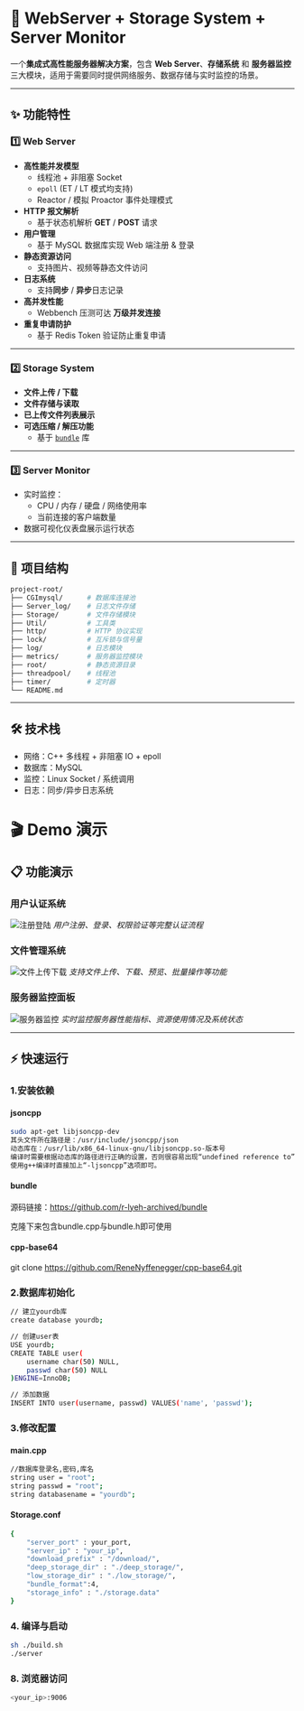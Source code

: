 # 🚀 WebServer + Storage System + Server Monitor

一个**集成式高性能服务器解决方案**，包含 **Web Server**、**存储系统** 和 **服务器监控** 三大模块，适用于需要同时提供网络服务、数据存储与实时监控的场景。

---

## ✨ 功能特性

### **1️⃣ Web Server**
- **高性能并发模型**
  - 线程池 + 非阻塞 Socket
  - `epoll` (ET / LT 模式均支持)
  - Reactor / 模拟 Proactor 事件处理模式
- **HTTP 报文解析**
  - 基于状态机解析 **GET** / **POST** 请求
- **用户管理**
  - 基于 MySQL 数据库实现 Web 端注册 & 登录
- **静态资源访问**
  - 支持图片、视频等静态文件访问
- **日志系统**
  - 支持**同步** / **异步**日志记录
- **高并发性能**
  - Webbench 压测可达 **万级并发连接**
- **重复申请防护**
  - 基于 Redis Token 验证防止重复申请

---

### **2️⃣ Storage System**
- **文件上传 / 下载**
- **文件存储与读取**
- **已上传文件列表展示**
- **可选压缩 / 解压功能**
  - 基于 [`bundle`](https://github.com/r-lyeh-archived/bundle) 库

---

### **3️⃣ Server Monitor**
- 实时监控：
  - CPU / 内存 / 硬盘 / 网络使用率
  - 当前连接的客户端数量
- 数据可视化仪表盘展示运行状态

---

## 📂 项目结构
```bash
project-root/
├── CGImysql/      # 数据库连接池
├── Server_log/    # 日志文件存储
├── Storage/       # 文件存储模块
├── Util/          # 工具类
├── http/          # HTTP 协议实现
├── lock/          # 互斥锁与信号量
├── log/           # 日志模块
├── metrics/       # 服务器监控模块
├── root/          # 静态资源目录
├── threadpool/    # 线程池
├── timer/         # 定时器
└── README.md
```
---
## 🛠 技术栈
+ 网络：C++ 多线程 + 非阻塞 IO + epoll
+ 数据库：MySQL
+ 监控：Linux Socket / 系统调用
+ 日志：同步/异步日志系统

# 🎬 Demo 演示

## 📋 功能演示

### 用户认证系统
![注册登陆](./root/login.gif)
*用户注册、登录、权限验证等完整认证流程*

### 文件管理系统  
![文件上传下载](./root/upload.gif)
*支持文件上传、下载、预览、批量操作等功能*

### 服务器监控面板
![服务器监控](./root/monitor.gif)
*实时监控服务器性能指标、资源使用情况及系统状态*

---

## ⚡ 快速运行
### 1.安装依赖
#### jsoncpp
```bash
sudo apt-get libjsoncpp-dev
其头文件所在路径是：/usr/include/jsoncpp/json
动态库在：/usr/lib/x86_64-linux-gnu/libjsoncpp.so-版本号
编译时需要根据动态库的路径进行正确的设置，否则很容易出现“undefined reference to”问题。
使用g++编译时直接加上“-ljsoncpp”选项即可。
```
#### bundle
源码链接：https://github.com/r-lyeh-archived/bundle

克隆下来包含bundle.cpp与bundle.h即可使用

#### cpp-base64
git clone https://github.com/ReneNyffenegger/cpp-base64.git 

### 2.数据库初始化
```bash
// 建立yourdb库
create database yourdb;

// 创建user表
USE yourdb;
CREATE TABLE user(
    username char(50) NULL,
    passwd char(50) NULL
)ENGINE=InnoDB;

// 添加数据
INSERT INTO user(username, passwd) VALUES('name', 'passwd');
```

### 3.修改配置
#### main.cpp
```bash
//数据库登录名,密码,库名
string user = "root";
string passwd = "root";
string databasename = "yourdb";
```
#### Storage.conf
```bash
{
    "server_port" : your_port,
    "server_ip" : "your_ip", 
    "download_prefix" : "/download/", 
    "deep_storage_dir" : "./deep_storage/",   
    "low_storage_dir" : "./low_storage/", 
    "bundle_format":4,
    "storage_info" : "./storage.data"
}
```
### 4. 编译与启动
```bash
sh ./build.sh
./server
```

### 8. 浏览器访问
```bash
<your_ip>:9006
```
